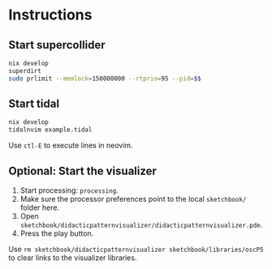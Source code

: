 # Instructions


## Start supercollider

```bash
nix develop
superdirt
sudo prlimit --memlock=150000000 --rtprio=95 --pid=$$
```

## Start tidal

```bash
nix develop
tidalnvim example.tidal
```

Use `ctl-E` to execute lines in neovim.


## Optional: Start the visualizer

1. Start processing: `processing`.
2. Make sure the processor preferences point to the local `sketchbook/` folder here.
3. Open `sketchbook/didacticpatternvisualizer/didacticpatternvisualizer.pde`.
4. Press the play button.

Use `rm sketchbook/didacticpatternvisualizer sketchbook/libraries/oscP5` to clear links to the visualizer libraries.
